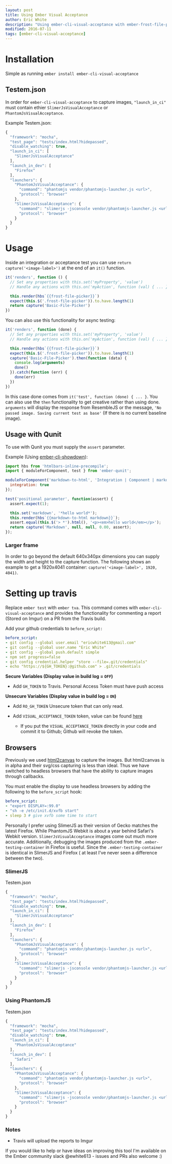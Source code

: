 ```yaml
---
layout: post
title: Using Ember Visual Acceptance
author: Eric White
description: "Using ember-cli-visual-acceptance with ember-frost-file-picker"
modified: 2016-07-11
tags: [ember-cli-visual-acceptance]
---
```


# Installation
 Simple as running `ember install ember-cli-visual-acceptance`

## Testem.json

In order for `ember-cli-visual-acceptance` to capture images, `"launch_in_ci"` must contain ethier `SlimerJsVisualAcceptance` or `PhantomJsVisualAcceptance`. 
 
Example Testem.json:

~~~ javascript
{
  "framework": "mocha",
  "test_page": "tests/index.html?hidepassed",
  "disable_watching": true,
  "launch_in_ci": [
    "SlimerJsVisualAcceptance"
  ],
  "launch_in_dev": [
    "Firefox"
  ],
  "launchers": {
    "PhantomJsVisualAcceptance": {
      "command": "phantomjs vendor/phantomjs-launcher.js <url>",
      "protocol": "browser"
    },
    "SlimerJsVisualAcceptance": {
      "command": "slimerjs -jsconsole vendor/phantomjs-launcher.js <url>",
      "protocol": "browser"
    }
  }
}
~~~

# Usage
Inside an integration or acceptance test you can use `return capture('<image-label>')` at the end of an `it()` function.

~~~ javascript
it('renders', function () {
  // Set any properties with this.set('myProperty', 'value')
  // Handle any actions with this.on('myAction', function (val) { ... })

  this.render(hbs`{{frost-file-picker}}`)
  expect(this.$('.frost-file-picker')).to.have.length(1)
  return capture('Basic-File-Picker')
})
~~~

 You can also use this functionality for async testing:

~~~ javascript
it('renders', function (done) {
  // Set any properties with this.set('myProperty', 'value')
  // Handle any actions with this.on('myAction', function (val) { ... })

  this.render(hbs`{{frost-file-picker}}`)
  expect(this.$('.frost-file-picker')).to.have.length(1)
  capture('Basic-File-Picker').then(function (data) {
    console.log(arguments)
    done()
  }).catch(function (err) {
    done(err)
  })
})
~~~

In this case done comes from `it('test', function (done) { ... }`. You can also use the `then` functionality to get creative rather than using done.
`arguments` will display the response from ResembleJS or the message, `'No passed image. Saving current test as base'` (If there is no current baseline image).

## Usage with Qunit
To use with Qunit you must supply the `assert` parameter.

Example (Using [ember-cli-showdown](https://github.com/gcollazo/ember-cli-showdown/blob/master/tests/integration/components/markdown-to-html-test.js)): 

~~~ javascript
import hbs from 'htmlbars-inline-precompile';
import { moduleForComponent, test } from 'ember-qunit';

moduleForComponent('markdown-to-html', 'Integration | Component | markdown to html', {
  integration: true
});

test('positional parameter', function(assert) {
  assert.expect(1);

  this.set('markdown', '*hello world*');
  this.render(hbs`{{markdown-to-html markdown}}`);
  assert.equal(this.$('> *').html(), '<p><em>hello world</em></p>');
  return capture('Markdown', null, null, 0.00, assert);
});
~~~

### Larger frame
In order to go beyond the default 640x340px dimensions you can supply the width and height to the capture function. The following shows an example to get a 1920x4041 container: `capture('<image-label>', 1920, 4041)`.

# Setting up travis
Replace `ember test` with `ember tva`. This command comes with `ember-cli-visual-acceptance` and provides the functionality for commenting  a report (Stored on Imgur) on a PR from the Travis build.


Add your github credentials to `before_script:`

~~~ yaml
before_script:
- git config --global user.email "ericwhite613@gmail.com"
- git config --global user.name "Eric White"
- git config --global push.default simple
- npm set progress=false
- git config credential.helper "store --file=.git/credentials"
- echo "https://${GH_TOKEN}:@github.com" > .git/credentials
~~~
**Secure Variables (Display value in build log = `OFF`)**

* Add `GH_TOKEN` to Travis. Personal Access Token must have push access

**Unsecure Variables (Display value in build log = `ON`)**

* Add `RO_GH_TOKEN` Unsecure token that can only read.

* Add `VISUAL_ACCEPTANCE_TOKEN` token, value can be found [here](https://travis-ci.org/ciena-frost/ember-frost-file-picker/jobs/137522760#L275)
  * If you put the `VISUAL_ACCEPTANCE_TOKEN` directly in your code and commit it to Github; Github will revoke the token.

## Browsers
Previously we used [html2canvas](http://html2canvas.hertzen.com/) to capture the images. But html2canvas is in alpha and their svg/css capturing is less than ideal. Thus we have switched to headless browsers that have the ability to capture images through callbacks.

You must enable the display to use headless browsers by adding the following to the `before_script` hook: 

~~~ yaml
before_script:
- "export DISPLAY=:99.0"
- "sh -e /etc/init.d/xvfb start"
- sleep 3 # give xvfb some time to start
~~~

Personally I prefer using SlimerJS as their version of Gecko matches the latest Firefox. While PhantomJS Webkit is about a year behind Safari's Webkit version. `SlimerJsVisualAcceptance` images come out much more accurate. Additionally, debugging the images produced from the `.ember-testing-container` in Firefox is useful. Since the `.ember-testing-container` is identical in SlimerJS and Firefox ( at least I've never seen a difference between the two).

### SlimerJS
Testem.json

~~~ javascript
{
  "framework": "mocha",
  "test_page": "tests/index.html?hidepassed",
  "disable_watching": true,
  "launch_in_ci": [
    "SlimerJsVisualAcceptance"
  ],
  "launch_in_dev": [
    "Firefox"
  ],
  "launchers": {
    "PhantomJsVisualAcceptance": {
      "command": "phantomjs vendor/phantomjs-launcher.js <url>",
      "protocol": "browser"
    },
    "SlimerJsVisualAcceptance": {
      "command": "slimerjs -jsconsole vendor/phantomjs-launcher.js <url>",
      "protocol": "browser"
    }
  }
}
~~~

### Using PhantomJS
Testem.json

~~~ javascript
{
  "framework": "mocha",
  "test_page": "tests/index.html?hidepassed",
  "disable_watching": true,
  "launch_in_ci": [
    "PhantomJsVisualAcceptance"
  ],
  "launch_in_dev": [
    "Safari"
  ],
  "launchers": {
    "PhantomJsVisualAcceptance": {
      "command": "phantomjs vendor/phantomjs-launcher.js <url>",
      "protocol": "browser"
    },
    "SlimerJsVisualAcceptance": {
      "command": "slimerjs -jsconsole vendor/phantomjs-launcher.js <url>",
      "protocol": "browser"
    }
  }
}
~~~

### Notes
* Travis will upload the reports to Imgur

If you would like to help or have ideas on improving this tool I'm available on the Ember community slack @ewhite613 - issues and PRs also welcome :) 

